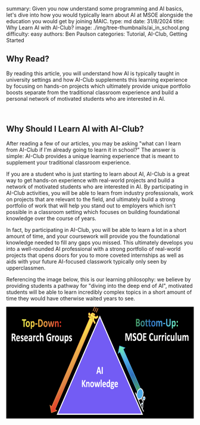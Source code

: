 summary: Given you now understand some programming and AI basics, let's dive into how you would typically learn about AI at MSOE alongside the education you would get by joining MAIC.
type: md
date: 31/8/2024
title: Why Learn AI with AI-Club?
image: ./img/tree-thumbnails/ai_in_school.png
difficulty: easy
authors: Ben Paulson
categories: Tutorial, AI-Club, Getting Started

## Why Read?
By reading this article, you will understand how AI is typically taught in university settings and how AI-Club supplements this learning experience by focusing on hands-on projects which ultimately provide unique portfolio boosts separate from the traditional classroom experience and build a personal network of motivated students who are interested in AI.

<br/>

## Why Should I Learn AI with AI-Club?
After reading a few of our articles, you may be asking "what can I learn from AI-Club if I'm already going to learn it in school?" The answer is simple: AI-Club provides a unique learning experience that is meant to supplement your traditional classroom experience.

If you are a student who is just starting to learn about AI, AI-Club is a great way to get hands-on experience with real-world projects and build a network of motivated students who are interested in AI. By participating in AI-Club activities, you will be able to learn from industry professionals, work on projects that are relevant to the field, and ultimately build a strong portfolio of work that will help you stand out to employers which isn't possible in a classroom setting which focuses on building foundational knowledge over the course of years.

In fact, by participating in AI-Club, you will be able to learn a lot in a short amount of time, and your coursework will provide you the foundational knowledge needed to fill any gaps you missed. This ultimately develops you into a well-rounded AI professional with a strong portfolio of real-world projects that opens doors for you to more coveted internships as well as aids with your future AI-focused classwork typically only seen by upperclassmen.

Referencing the image below, this is our learning philosophy: we believe by providing students a pathway for "diving into the deep end of AI", motivated students will be able to learn incredibly complex topics in a short amount of time they would have otherwise waited years to see.

<img src = './img/article_content/AI-Club-Learning-Philosophy.png' height = 300px><br/><br/>